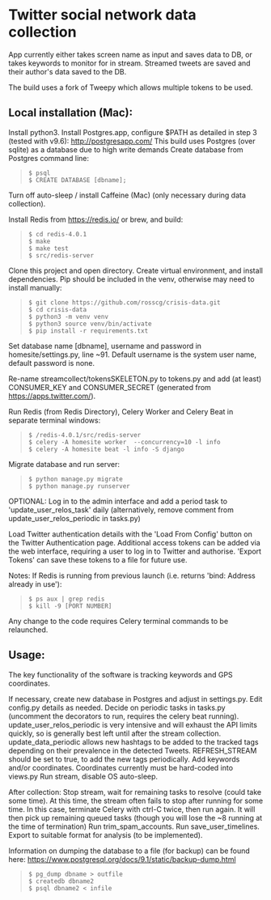 Twitter social network data collection
==================================

App currently either takes screen name as input and saves data to DB, or takes
keywords to monitor for in stream. Streamed tweets are saved and their author's
data saved to the DB.

The build uses a fork of Tweepy which allows multiple tokens to be used.



Local installation (Mac):
------------
Install python3.
Install Postgres.app, configure $PATH as detailed in step 3 (tested with v9.6): http://postgresapp.com/
This build uses Postgres (over sqlite) as a database due to high write demands
Create database from Postgres command line:

> ```
> $ psql
> $ CREATE DATABASE [dbname];
> ```

Turn off auto-sleep / install Caffeine (Mac) (only necessary during data collection).

Install Redis from https://redis.io/ or brew, and build:

> ```
> $ cd redis-4.0.1
> $ make
> $ make test
> $ src/redis-server
> ```

Clone this project and open directory. Create virtual environment, and install dependencies. Pip should be included in the venv, otherwise may need to install manually:

> ```
> $ git clone https://github.com/rosscg/crisis-data.git
> $ cd crisis-data
> $ python3 -m venv venv
> $ python3 source venv/bin/activate
> $ pip install -r requirements.txt
> ```

Set database name [dbname], username and password in homesite/settings.py, line ~91.
Default username is the system user name, default password is none.

Re-name streamcollect/tokensSKELETON.py to tokens.py and add (at least) CONSUMER_KEY and CONSUMER_SECRET (generated from https://apps.twitter.com/).

Run Redis (from Redis Directory), Celery Worker and Celery Beat in separate terminal windows:

> ```
> $ /redis-4.0.1/src/redis-server
> $ celery -A homesite worker  --concurrency=10 -l info
> $ celery -A homesite beat -l info -S django
> ```

Migrate database and run server:
> ```
> $ python manage.py migrate
> $ python manage.py runserver
> ```

  OPTIONAL: Log in to the admin interface and add a period task to 'update_user_relos_task' daily (alternatively, remove comment from update_user_relos_periodic in tasks.py)

Load Twitter authentication details with the 'Load From Config' button on the Twitter Authentication page.
Additional access tokens can be added via the web interface, requiring a user to log in to Twitter and authorise. 'Export Tokens' can save these tokens to a file for future use.

Notes:
If Redis is running from previous launch (i.e. returns 'bind: Address already in use'):
> ```
> $ ps aux | grep redis
> $ kill -9 [PORT NUMBER]
> ```

Any change to the code requires Celery terminal commands to be relaunched.


Usage:
------------
The key functionality of the software is tracking keywords and GPS coordinates.

If necessary, create new database in Postgres and adjust in settings.py.
Edit config.py details as needed.
Decide on periodic tasks in tasks.py (uncomment the decorators to run, requires the celery beat running).
  update_user_relos_periodic is very intensive and will exhaust the API limits quickly, so is generally best left until after the stream collection.
  update_data_periodic allows new hashtags to be added to the tracked tags depending on their prevalence in the detected Tweets. REFRESH_STREAM should be set to true, to add the new tags periodically.
Add keywords and/or coordinates. Coordinates currently must be hard-coded into views.py
Run stream, disable OS auto-sleep.

After collection:
  Stop stream, wait for remaining tasks to resolve (could take some time).
    At this time, the stream often fails to stop after running for some time. In this case, terminate Celery with ctrl-C twice, then run again. It will then pick up remaining queued tasks (though you will lose the ~8 running at the time of termination)
  Run trim_spam_accounts.
  Run save_user_timelines.
  Export to suitable format for analysis (to be implemented).

Information on dumping the database to a file (for backup) can be found here:
https://www.postgresql.org/docs/9.1/static/backup-dump.html

> ```
> $ pg_dump dbname > outfile
> $ createdb dbname2
> $ psql dbname2 < infile
> ```
